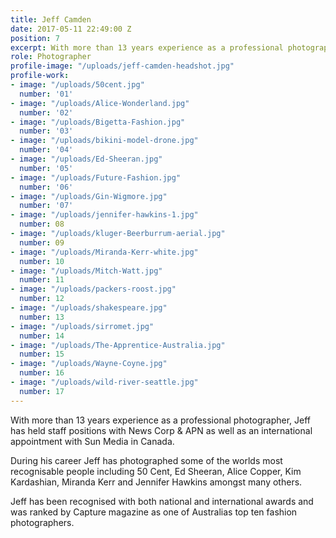 ```yaml
---
title: Jeff Camden
date: 2017-05-11 22:49:00 Z
position: 7
excerpt: With more than 13 years experience as a professional photographer,
role: Photographer
profile-image: "/uploads/jeff-camden-headshot.jpg"
profile-work:
- image: "/uploads/50cent.jpg"
  number: '01'
- image: "/uploads/Alice-Wonderland.jpg"
  number: '02'
- image: "/uploads/Bigetta-Fashion.jpg"
  number: '03'
- image: "/uploads/bikini-model-drone.jpg"
  number: '04'
- image: "/uploads/Ed-Sheeran.jpg"
  number: '05'
- image: "/uploads/Future-Fashion.jpg"
  number: '06'
- image: "/uploads/Gin-Wigmore.jpg"
  number: '07'
- image: "/uploads/jennifer-hawkins-1.jpg"
  number: 08
- image: "/uploads/kluger-Beerburrum-aerial.jpg"
  number: 09
- image: "/uploads/Miranda-Kerr-white.jpg"
  number: 10
- image: "/uploads/Mitch-Watt.jpg"
  number: 11
- image: "/uploads/packers-roost.jpg"
  number: 12
- image: "/uploads/shakespeare.jpg"
  number: 13
- image: "/uploads/sirromet.jpg"
  number: 14
- image: "/uploads/The-Apprentice-Australia.jpg"
  number: 15
- image: "/uploads/Wayne-Coyne.jpg"
  number: 16
- image: "/uploads/wild-river-seattle.jpg"
  number: 17
---
```


With more than 13 years experience as a professional photographer, Jeff has held staff positions with News Corp & APN as well as an international appointment with Sun Media in Canada. 

During his career Jeff has photographed some of the worlds most recognisable people including 50 Cent, Ed Sheeran, Alice Copper, Kim Kardashian, Miranda Kerr and Jennifer Hawkins amongst many others. 

Jeff has been recognised with both national and international awards and was ranked by Capture magazine as one of Australias top ten fashion photographers. 